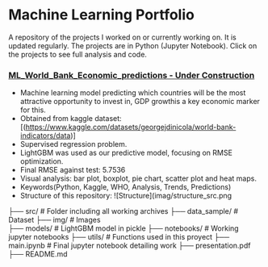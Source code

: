 # Machine Learning Portfolio
 

A repository of the projects I worked on or currently working on. It is updated regularly. The projects are in Python (Jupyter Notebook). Click on the projects to see full analysis and code.


###  [ML_World_Bank_Economic_predictions  - Under Construction]([https://github.com/Martagilant/EDA/blob/main/main.ipynb](https://github.com/Martagilant/ML_WHO_Economic_predictions/blob/main/main.ipynb))

* Machine learning model predicting which countries will be the most attractive opportunity to invest in, GDP growthis a key economic marker for this.
* Obtained from kaggle dataset: [(https://www.kaggle.com/datasets/georgejdinicola/world-bank-indicators/data)]
* Supervised regression problem.
* LightGBM was used as our predictive model, focusing on RMSE optimization.
* Final RMSE against test: 5.7536
* Visual analysis: bar plot, boxplot, pie chart, scatter plot and heat maps.
* Keywords(Python, Kaggle, WHO, Analysis, Trends, Predictions)
* Structure of this repository:
  ![Structure](imag/structure_src.png
  
 ├── src/               # Folder including all working archives
    ├── data_sample/    # Dataset
    ├── img/            # Images  
    ├── models/         # LightGBM model in pickle 
    ├── notebooks/      # Working jupyter notebooks
    ├── utils/          # Functions used in this proyect
├── main.ipynb          # Final jupyter notebook detailing work
├── presentation.pdf    
├── README.md  


